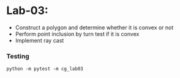# Lab-03: 
* Construct a polygon and determine whether it is convex or not
* Perform point inclusion by turn test if it is convex
* Implement ray cast

### Testing
```
python -m pytest -m cg_lab03
```